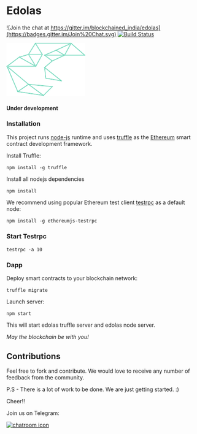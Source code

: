 # Edolas


![Join the chat at https://gitter.im/blockchained_india/edolas](https://badges.gitter.im/Join%20Chat.svg) [![Build Status](https://travis-ci.org/blockchainedindia/edolas.svg?branch=master)](https://travis-ci.org/blockchainedindia/edolas) 

![Edolas][logo]

#### Under development

### Installation
This project runs [node-js][1] runtime and uses [truffle][2] as the [Ethereum][3] smart contract development framework.

Install Truffle:

    npm install -g truffle

Install all nodejs dependencies

    npm install

We recommend using popular Ethereum test client [testrpc][4] as a default node:

    npm install -g ethereumjs-testrpc

### Start Testrpc

    testrpc -a 10

### Dapp

Deploy smart contracts to your blockchain network:

    truffle migrate

Launch server:

    npm start

This will start edolas truffle server and edolas node server.

_May the blockchain be with you!_


## Contributions

Feel free to fork and contribute. We would love to receive any number of feedback from the community.

P.S - There is a lot of work to be done. We are just getting started. :)

Cheer!!

Join us on Telegram:

[![chatroom icon](https://patrolavia.github.io/telegram-badge/chat.png)][5]


[1]: https://github.com/nodejs/node
[2]: https://github.com/trufflesuite/truffle
[3]: https://www.ethereum.org
[4]: https://github.com/ethereumjs/testrpc
[logo]: https://github.com/blockchainedindia/edolas/raw/master/app/img/edloas.png "Edolas"
[5]: https://t.me/blockchainedindia

